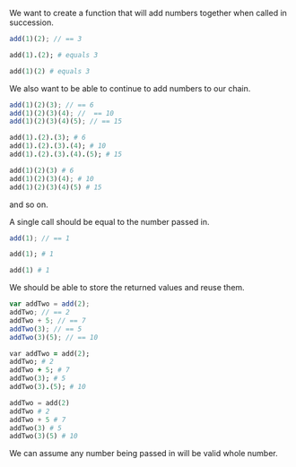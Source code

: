 We want to create a function that will add numbers together when called in succession.

```javascript
add(1)(2); // == 3
```

```ruby
add(1).(2); # equals 3
```

```python
add(1)(2) # equals 3
```

We also want to be able to continue to add numbers to our chain.

```javascript
add(1)(2)(3); // == 6
add(1)(2)(3)(4); //  == 10
add(1)(2)(3)(4)(5); // == 15
```

```ruby
add(1).(2).(3); # 6
add(1).(2).(3).(4); # 10
add(1).(2).(3).(4).(5); # 15
```

```python
add(1)(2)(3) # 6
add(1)(2)(3)(4); # 10
add(1)(2)(3)(4)(5) # 15
```

and so on.

A single call should be equal to the number passed in.

```javascript
add(1); // == 1
```

```ruby
add(1); # 1
```

```python
add(1) # 1
```

We should be able to store the returned values and reuse them.

```javascript
var addTwo = add(2);
addTwo; // == 2
addTwo + 5; // == 7
addTwo(3); // == 5
addTwo(3)(5); // == 10
```

```ruby
var addTwo = add(2);
addTwo; # 2
addTwo + 5; # 7
addTwo(3); # 5
addTwo(3).(5); # 10
```

```python
addTwo = add(2)
addTwo # 2
addTwo + 5 # 7
addTwo(3) # 5
addTwo(3)(5) # 10
```

We can assume any number being passed in will be valid whole number. 
